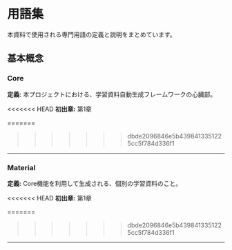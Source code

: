 # 用語集

本資料で使用される専門用語の定義と説明をまとめています。

## 基本概念

<a id="core"></a>
### Core

**定義:** 本プロジェクトにおける、学習資料自動生成フレームワークの心臓部。

<<<<<<< HEAD
**初出章:** 第1章

=======
>>>>>>> dbde2096846e5b4398413351225cc5f784d336f1
---

<a id="material"></a>
### Material

**定義:** Core機能を利用して生成される、個別の学習資料のこと。

<<<<<<< HEAD
**初出章:** 第1章

=======
>>>>>>> dbde2096846e5b4398413351225cc5f784d336f1
---

